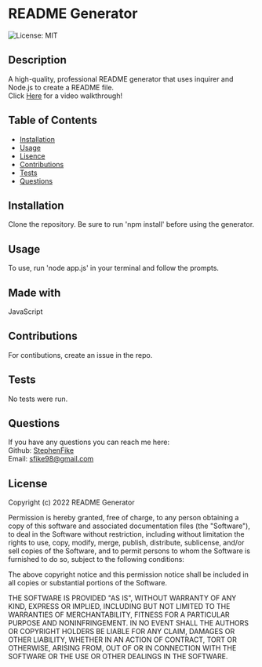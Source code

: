 
# README Generator  

![License: MIT](https://img.shields.io/badge/License-MIT-yellow.svg)

## Description

A high-quality, professional README generator that uses inquirer and Node.js to create a README file.  
Click [Here](https://drive.google.com/file/d/1jzAXxWu4qB9yB0kP9VwnTVv278Jh2Uj5/view) for a video walkthrough!

## Table of Contents

- [Installation](#installation)
- [Usage](#usage)
- [Lisence](#lisence)
- [Contributions](#contributions)
- [Tests](#tests)
- [Questions](#questions)

## Installation
Clone the repository. Be sure to run 'npm install' before using the generator.

## Usage
To use, run 'node app.js' in your terminal and follow the prompts.

## Made with
JavaScript

## Contributions
For contibutions, create an issue in the repo.

## Tests
No tests were run.

## Questions
If you have any questions you can reach me here:  
Github: [StephenFike](https://github.com/StephenFike)  
Email: [sfike98@gmail.com](mailto:sfike98@gmail.com)

## License
Copyright (c) 2022 README Generator

Permission is hereby granted, free of charge, to any person obtaining a copy
of this software and associated documentation files (the "Software"), to deal
in the Software without restriction, including without limitation the rights
to use, copy, modify, merge, publish, distribute, sublicense, and/or sell
copies of the Software, and to permit persons to whom the Software is
furnished to do so, subject to the following conditions:

The above copyright notice and this permission notice shall be included in all
copies or substantial portions of the Software.

THE SOFTWARE IS PROVIDED "AS IS", WITHOUT WARRANTY OF ANY KIND, EXPRESS OR
IMPLIED, INCLUDING BUT NOT LIMITED TO THE WARRANTIES OF MERCHANTABILITY,
FITNESS FOR A PARTICULAR PURPOSE AND NONINFRINGEMENT. IN NO EVENT SHALL THE
AUTHORS OR COPYRIGHT HOLDERS BE LIABLE FOR ANY CLAIM, DAMAGES OR OTHER
LIABILITY, WHETHER IN AN ACTION OF CONTRACT, TORT OR OTHERWISE, ARISING FROM,
OUT OF OR IN CONNECTION WITH THE SOFTWARE OR THE USE OR OTHER DEALINGS IN THE
SOFTWARE.

